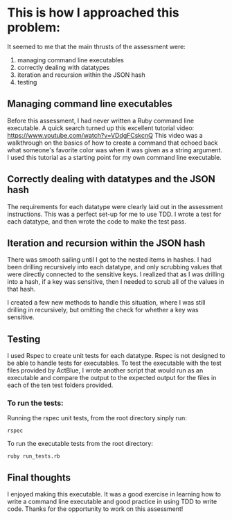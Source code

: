 # This is how I approached this problem:

It seemed to me that the main thrusts of the assessment were:
1) managing command line executables
2) correctly dealing with datatypes
3) iteration and recursion within the JSON hash
4) testing

## Managing command line executables
Before this assessment, I had never written a Ruby command line executable.  A quick search turned up this excellent 
tutorial video: https://www.youtube.com/watch?v=VDdgFCskcnQ This video was a walkthrough on the basics of how to create
a command that echoed back what someone's favorite color was when it was given as a string argument.  I used this 
tutorial as a starting point for my own command line executable.

## Correctly dealing with datatypes and the JSON hash

The requirements for each datatype were clearly laid out in the assessment instructions.
This was a perfect set-up for me to use TDD.  I wrote a test for each datatype, and then wrote the code to make the test pass.

## Iteration and recursion within the JSON hash

There was smooth sailing until I got to the nested items in hashes.  I had been drilling recursively into
each datatype, and only scrubbing values that were directly connected to the sensitive keys.  I realized that
as I was drilling into a hash, if a key was sensitive, then I needed to scrub all of the values in that hash.

I created a few new methods to handle this situation, where I was still drilling in recursively, but omitting
the check for whether a key was sensitive.

## Testing
I used Rspec to create unit tests for each datatype.  Rspec is not designed to be able to handle
tests for executables.  To test the executable with the test files provided by ActBlue, I wrote another
script that would run as an executable and compare the output to the expected output for the files in each
of the ten test folders provided.  

### To run the tests:

Running the rspec unit tests, from the root directory sinply run:
```
rspec
```

To run the executable tests from the root directory:
```
ruby run_tests.rb
```

## Final thoughts
I enjoyed making this executable.  It was a good exercise in learning how to write a command line executable
and good practice in using TDD to write code.  Thanks for the opportunity to work on this assessment!



